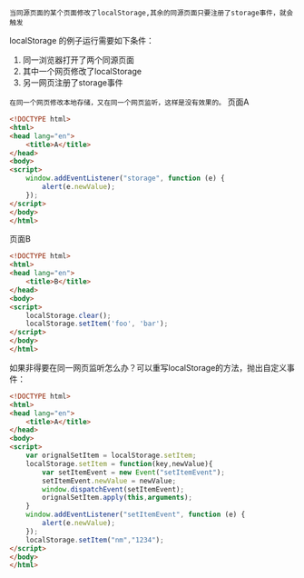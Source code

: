 `当同源页面的某个页面修改了localStorage,其余的同源页面只要注册了storage事件，就会触发`

localStorage 的例子运行需要如下条件：
1. 同一浏览器打开了两个同源页面
1. 其中一个网页修改了localStorage
1. 另一网页注册了storage事件


`在同一个网页修改本地存储，又在同一个网页监听，这样是没有效果的。`
页面A
```html
<!DOCTYPE html>
<html>
<head lang="en">
    <title>A</title>
</head>
<body>
<script>
    window.addEventListener("storage", function (e) {
        alert(e.newValue);
    });
</script>
</body>
</html>
```

页面B
```html
<!DOCTYPE html>
<html>
<head lang="en">
    <title>B</title>
</head>
<body>
<script>
    localStorage.clear();
    localStorage.setItem('foo', 'bar');
</script>
</body>
</html>
```



如果非得要在同一网页监听怎么办？可以重写localStorage的方法，抛出自定义事件：

```html
<!DOCTYPE html>
<html>
<head lang="en">
    <title>A</title>
</head>
<body>
<script>
    var orignalSetItem = localStorage.setItem;
    localStorage.setItem = function(key,newValue){
        var setItemEvent = new Event("setItemEvent");
        setItemEvent.newValue = newValue;
        window.dispatchEvent(setItemEvent);
        orignalSetItem.apply(this,arguments);
    }
    window.addEventListener("setItemEvent", function (e) {
        alert(e.newValue);
    });
    localStorage.setItem("nm","1234");
</script>
</body>
</html>
```